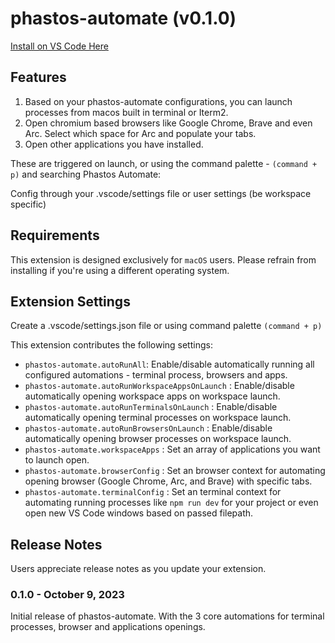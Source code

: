 # phastos-automate (v0.1.0)

[Install on VS Code Here](https://marketplace.visualstudio.com/items?itemName=LorenzeJayHernandez.phastos-automate)

## Features

1. Based on your phastos-automate configurations, you can launch processes from macos built in terminal or Iterm2.
2. Open chromium based browsers like Google Chrome, Brave and even Arc. Select which space for Arc and populate your tabs.
3. Open other applications you have installed.

These are triggered on launch, or using the command palette - `(command + p)` and searching Phastos Automate:

Config through your .vscode/settings file or user settings (be workspace specific)

## Requirements

This extension is designed exclusively for `macOS` users. Please refrain from installing if you're using a different operating system.

## Extension Settings

Create a .vscode/settings.json file or using command palette `(command + p)`

This extension contributes the following settings:

- `phastos-automate.autoRunAll`: Enable/disable automatically running all configured automations - terminal process, browsers and apps.
- `phastos-automate.autoRunWorkspaceAppsOnLaunch` : Enable/disable automatically opening workspace apps on workspace launch.
- `phastos-automate.autoRunTerminalsOnLaunch` : Enable/disable automatically opening terminal processes on workspace launch.
- `phastos-automate.autoRunBrowsersOnLaunch` : Enable/disable automatically opening browser processes on workspace launch.
- `phastos-automate.workspaceApps` : Set an array of applications you want to launch open.
- `phastos-automate.browserConfig` : Set an browser context for automating opening browser (Google Chrome, Arc, and Brave) with specific tabs.
- `phastos-automate.terminalConfig` : Set an terminal context for automating running processes like `npm run dev` for your project or even open new VS Code windows based on passed filepath.

## Release Notes

Users appreciate release notes as you update your extension.

### 0.1.0 - October 9, 2023

Initial release of phastos-automate. With the 3 core automations for terminal processes, browser and applications openings.
